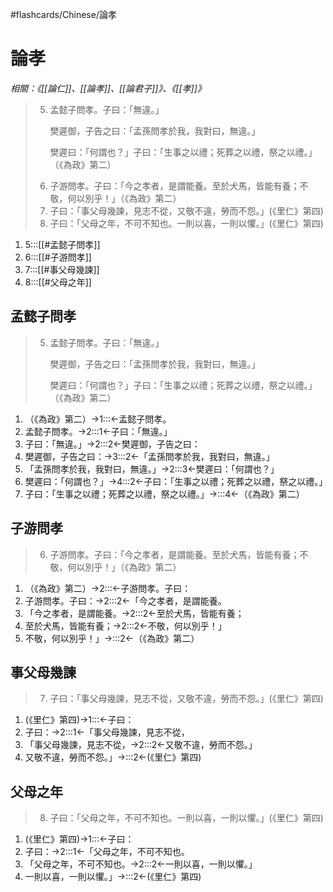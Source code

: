 #flashcards/Chinese/論孝

# 論孝
_相關：《[[論仁]]、[[論孝]]、[[論君子]]》、《[[孝]]》_

> 5. 孟懿子問孝。子曰：「無違。」<p/>樊遲御，子告之曰：「孟孫問孝於我，我對曰，無違。」<p/>樊遲曰：「何謂也？」子曰：「生事之以禮；死葬之以禮，祭之以禮。」（《為政》第二）
> 6. 子游問孝。子曰：「今之孝者，是謂能養。至於犬馬，皆能有養；不敬，何以別乎！」（《為政》第二）
> 7. 子曰：「事父母幾諫，見志不從，又敬不違，勞而不怨。」(《里仁》第四)
> 8. 子曰：「父母之年，不可不知也。一則以喜，一則以懼。」(《里仁》第四)
1. 5:::[[#孟懿子問孝]] <!--SR:!2022-01-15,3,251!2022-01-14,2,249-->
2. 6:::[[#子游問孝]] <!--SR:!2022-01-14,2,249!2022-01-15,2,232-->
3. 7:::[[#事父母幾諫]] <!--SR:!2022-01-15,2,230!2022-01-15,3,251-->
4. 8:::[[#父母之年]] <!--SR:!2022-01-15,3,251!2022-01-14,2,249-->

## 孟懿子問孝
> 5. 孟懿子問孝。子曰：「無違。」<p/>樊遲御，子告之曰：「孟孫問孝於我，我對曰，無違。」<p/>樊遲曰：「何謂也？」子曰：「生事之以禮；死葬之以禮，祭之以禮。」（《為政》第二）
1. （《為政》第二）→1:::←孟懿子問孝。 <!--SR:!2022-01-15,3,250!2022-01-15,3,252-->
2. 孟懿子問孝。→2:::1←子曰：「無違。」 <!--SR:!2022-01-16,4,271!2022-01-15,3,269-->
3. 子曰：「無違。」→2:::2←樊遲御，子告之曰： <!--SR:!2022-01-15,3,268!2022-01-15,3,269-->
4. 樊遲御，子告之曰：→3:::2←「孟孫問孝於我，我對曰，無違。」 <!--SR:!2022-01-15,3,252!2022-01-16,4,272-->
5. 「孟孫問孝於我，我對曰，無違。」→2:::3←樊遲曰：「何謂也？」 <!--SR:!2022-01-15,3,269!2022-01-14,2,249-->
6. 樊遲曰：「何謂也？」→4:::2←子曰：「生事之以禮；死葬之以禮，祭之以禮。」 <!--SR:!2022-01-15,2,229!2022-01-16,4,272-->
7. 子曰：「生事之以禮；死葬之以禮，祭之以禮。」→:::4←（《為政》第二） <!--SR:!2022-01-15,2,229!2022-01-14,2,249-->

## 子游問孝
> 6. 子游問孝。子曰：「今之孝者，是謂能養。至於犬馬，皆能有養；不敬，何以別乎！」（《為政》第二）
1. （《為政》第二）→2:::←子游問孝。子曰： <!--SR:!2022-01-15,3,250!2022-01-14,2,249-->
2. 子游問孝。子曰：→2:::2←「今之孝者，是謂能養。 <!--SR:!2022-01-15,3,250!2022-01-15,3,269-->
3. 「今之孝者，是謂能養。→2:::2←至於犬馬，皆能有養； <!--SR:!2022-01-15,3,250!2022-01-16,4,272-->
4. 至於犬馬，皆能有養；→2:::2←不敬，何以別乎！」 <!--SR:!2022-01-15,2,229!2022-01-16,4,272-->
5. 不敬，何以別乎！」→:::2←（《為政》第二） <!--SR:!2022-01-15,2,231!2022-01-14,2,249-->

## 事父母幾諫
> 7. 子曰：「事父母幾諫，見志不從，又敬不違，勞而不怨。」(《里仁》第四)
1. (《里仁》第四)→1:::←子曰： <!--SR:!2022-01-14,2,249!2022-01-14,2,249--> <!--SR:!2022-01-14,2,249!2022-01-14,2,249-->
2. 子曰：→2:::1←「事父母幾諫，見志不從， <!--SR:!2022-01-15,3,268!2022-01-15,3,269-->
3. 「事父母幾諫，見志不從，→2:::2←又敬不違，勞而不怨。」 <!--SR:!2022-01-15,3,250!2022-01-14,2,249-->
5. 又敬不違，勞而不怨。」→:::2←(《里仁》第四) <!--SR:!2022-01-15,2,231!2022-01-15,3,252-->

## 父母之年
> 8. 子曰：「父母之年，不可不知也。一則以喜，一則以懼。」(《里仁》第四)
1. (《里仁》第四)→1:::←子曰： <!--SR:!2022-01-14,2,249!2022-01-14,2,249--> <!--SR:!2022-01-14,2,249!2022-01-14,2,249-->
2. 子曰：→2:::1←「父母之年，不可不知也。 <!--SR:!2022-01-15,3,269!2022-01-15,3,269-->
3. 「父母之年，不可不知也。→2:::2←一則以喜，一則以懼。」 <!--SR:!2022-01-15,3,269!2022-01-16,4,272-->
4. 一則以喜，一則以懼。」→:::2←(《里仁》第四) <!--SR:!2022-01-15,2,231!2022-01-15,3,269-->
